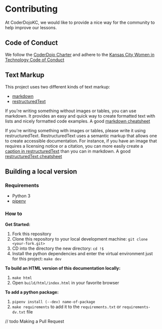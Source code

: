 # Contributing

At CoderDojoKC, we would like to provide a nice way for the community to help improve our lessons.

## Code of Conduct

We follow the [CoderDojo Charter](https://zen.coderdojo.com/charter) and adhere to the [Kansas City Women in Technology Code of Conduct](https://kansascitywomenintechnology.github.io/CodeOfConduct/)

## Text Markup

This project uses two different kinds of text markup:

* [markdown](https://daringfireball.net/projects/markdown/)
* [restructuredText](http://docutils.sourceforge.net/rst.html)

If you're writing something without images or tables, you can use markdown. It provides an easy and quick way to create formatted text with lists and nicely formatted code examples. A good [markdown cheatsheet](https://github.com/adam-p/markdown-here/wiki/Markdown-Cheatsheet)

If you're writing something with images or tables, please write it using restructuredText. RestructuredText uses a semantic markup that allows one to create accessible documentation. For instance, if you have an image that requires a licensing notice or a citation, you can more easily create a [caption in restructuredText](https://thomas-cokelaer.info/tutorials/sphinx/rest_syntax.html#images-and-figures) than you can in markdown. A good [restructuredText cheatsheet](https://thomas-cokelaer.info/tutorials/sphinx/rest_syntax.html)

## Building a local version

### Requirements

* Python 3
* [pipenv](https://pipenv.readthedocs.io/en/latest/install/#installing-pipenv)

### How to

**Get Started:**

1. Fork this repository
1. Clone this repository to your local development machine: `git clone <your-fork.git>`
1. CD into the directory the new directory: `cd !$`
1. Install the python dependencies and enter the virtual environment just for this project: `make dev`

**To build an HTML version of this documentation locally:**

1. `make html`
1. Open `build/html/index.html` in your favorite browser

**To add a python package:**

1. `pipenv install (--dev) name-of-package`
1. `make requirements` to add it to the `requirements.txt` or `requirements-dv.txt` file

// todo Making a Pull Request
